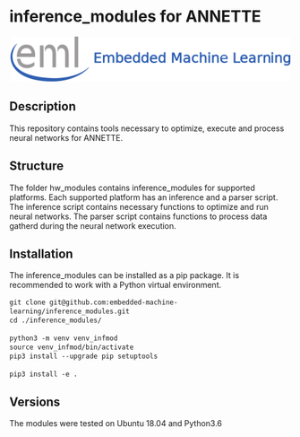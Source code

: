 # inference_modules for ANNETTE


<div align="center">
  <img src="./_img/eml_logo_and_text.png", width="500">
</div>

## Description

This repository contains tools necessary to optimize, execute and process neural networks for ANNETTE.

## Structure

The folder hw_modules contains inference_modules for supported platforms. Each supported platform has an inference and a parser script.
The inference script contains necessary functions to optimize and run neural networks. The parser script contains functions to process data gatherd during the neural network execution.

## Installation

The inference_modules can be installed as a pip package. It is recommended to work with a Python virtual environment.

```console
git clone git@github.com:embedded-machine-learning/inference_modules.git
cd ./inference_modules/

python3 -m venv venv_infmod
source venv_infmod/bin/activate
pip3 install --upgrade pip setuptools

pip3 install -e .
```

## Versions

The modules were tested on Ubuntu 18.04 and Python3.6

